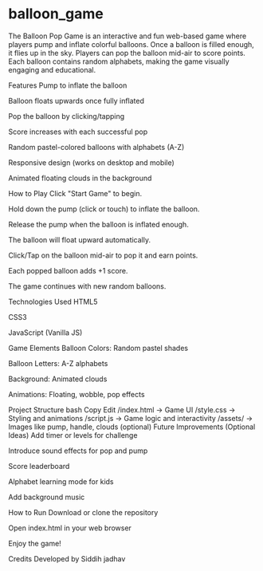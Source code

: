 # balloon_game

The Balloon Pop Game is an interactive and fun web-based game where players pump and inflate colorful balloons. Once a balloon is filled enough, it flies up in the sky. Players can pop the balloon mid-air to score points. Each balloon contains random alphabets, making the game visually engaging and educational.

Features
Pump to inflate the balloon

Balloon floats upwards once fully inflated

Pop the balloon by clicking/tapping

Score increases with each successful pop

Random pastel-colored balloons with alphabets (A-Z)

Responsive design (works on desktop and mobile)

Animated floating clouds in the background

How to Play
Click "Start Game" to begin.

Hold down the pump (click or touch) to inflate the balloon.

Release the pump when the balloon is inflated enough.

The balloon will float upward automatically.

Click/Tap on the balloon mid-air to pop it and earn points.

Each popped balloon adds +1 score.

The game continues with new random balloons.

Technologies Used
HTML5

CSS3

JavaScript (Vanilla JS)

Game Elements
Balloon Colors: Random pastel shades

Balloon Letters: A-Z alphabets

Background: Animated clouds

Animations: Floating, wobble, pop effects

Project Structure
bash
Copy
Edit
/index.html       -> Game UI
/style.css        -> Styling and animations
/script.js        -> Game logic and interactivity
/assets/          -> Images like pump, handle, clouds (optional)
Future Improvements (Optional Ideas)
Add timer or levels for challenge

Introduce sound effects for pop and pump

Score leaderboard

Alphabet learning mode for kids

Add background music

How to Run
Download or clone the repository

Open index.html in your web browser

Enjoy the game!

Credits
Developed by Siddih jadhav
